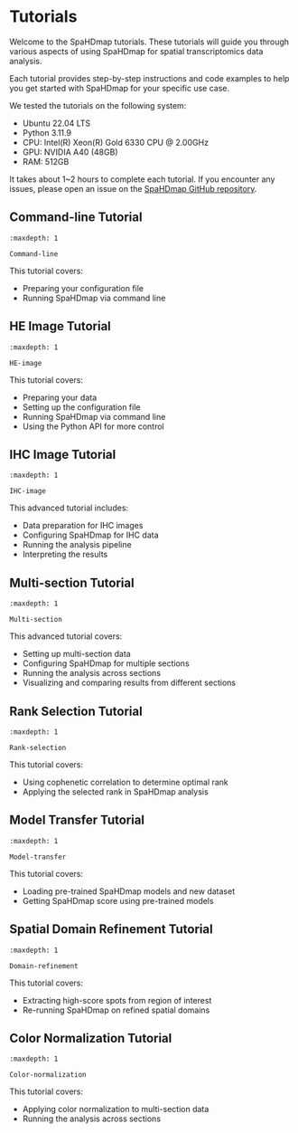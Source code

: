 # Tutorials

Welcome to the SpaHDmap tutorials. These tutorials will guide you through various aspects of using SpaHDmap for spatial transcriptomics data analysis.

Each tutorial provides step-by-step instructions and code examples to help you get started with SpaHDmap for your specific use case.

We tested the tutorials on the following system:
- Ubuntu 22.04 LTS
- Python 3.11.9
- CPU: Intel(R) Xeon(R) Gold 6330 CPU @ 2.00GHz
- GPU: NVIDIA A40 (48GB)
- RAM: 512GB

It takes about 1~2 hours to complete each tutorial. If you encounter any issues, please open an issue on the [SpaHDmap GitHub repository](https://github.com/sldyns/SpaHDmap/issues).

## Command-line Tutorial

```{toctree}
:maxdepth: 1

Command-line
```

This tutorial covers:

- Preparing your configuration file
- Running SpaHDmap via command line

## HE Image Tutorial

```{toctree}
:maxdepth: 1

HE-image
```

This tutorial covers:

- Preparing your data
- Setting up the configuration file
- Running SpaHDmap via command line
- Using the Python API for more control

## IHC Image Tutorial

```{toctree}
:maxdepth: 1

IHC-image
```

This advanced tutorial includes:

- Data preparation for IHC images
- Configuring SpaHDmap for IHC data
- Running the analysis pipeline
- Interpreting the results

## Multi-section Tutorial

```{toctree}
:maxdepth: 1

Multi-section
```

This advanced tutorial covers:

- Setting up multi-section data
- Configuring SpaHDmap for multiple sections
- Running the analysis across sections
- Visualizing and comparing results from different sections

## Rank Selection Tutorial

```{toctree}
:maxdepth: 1

Rank-selection
```

This tutorial covers:

- Using cophenetic correlation to determine optimal rank
- Applying the selected rank in SpaHDmap analysis

## Model Transfer Tutorial

```{toctree}
:maxdepth: 1

Model-transfer
```

This tutorial covers:

- Loading pre-trained SpaHDmap models and new dataset
- Getting SpaHDmap score using pre-trained models

## Spatial Domain Refinement Tutorial

```{toctree}
:maxdepth: 1

Domain-refinement
```

This tutorial covers:

- Extracting high-score spots from region of interest
- Re-running SpaHDmap on refined spatial domains

## Color Normalization Tutorial

```{toctree}
:maxdepth: 1

Color-normalization
```

This tutorial covers:

- Applying color normalization to multi-section data
- Running the analysis across sections